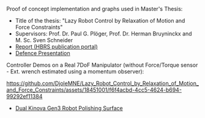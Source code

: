 Proof of concept implementation and graphs used in Master's Thesis:
- Title of the thesis: "Lazy Robot Control by Relaxation of Motion and Force Constraints"
- Supervisors: Prof. Dr. Paul G. Plöger, Prof. Dr. Herman Bruyninckx and M. Sc. Sven Schneider
- [Report (HBRS publication portal)](https://doi.org/10.18418/978-3-96043-084-1)
- [Defence Presentation](https://github.com/DjoleMNE/MT_testing/blob/master/Thesis_Presentation_Djordje_Vukcevic.pdf)

Controller Demos on a Real 7DoF Manipulator (without Force/Torque sensor - Ext. wrench estimated using a momentum observer):


https://github.com/DjoleMNE/Lazy_Robot_Control_by_Relaxation_of_Motion_and_Force_Constraints/assets/18451001/f6f4acbd-4cc5-4624-b694-99292ef11384




- [Dual Kinova Gen3 Robot Polishing Surface](https://drive.google.com/file/d/1N6R1Lfys1FX4tGAjYv5I1Jc6Qx5zbH4W/view?usp=sharing)
